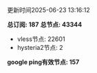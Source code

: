 更新时间2025-06-23 13:16:12

**总订阅: 187**
**总节点: 43344**
- vless节点: 22601
- hysteria2节点: 2

**google ping有效节点: 157**
